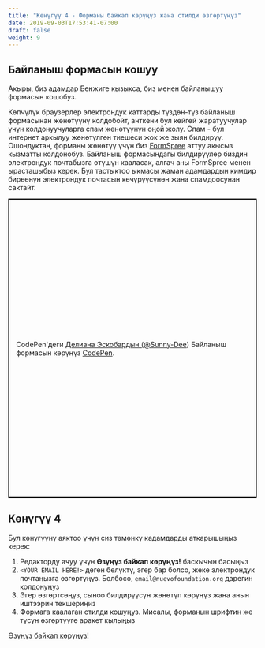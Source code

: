 ```yaml
---
title: "Көнүгүү 4 - Форманы байкап көрүңүз жана стилди өзгөртүңүз"
date: 2019-09-03T17:53:41-07:00
draft: false
weight: 9
---
```


## Байланыш формасын кошуу

Акыры, биз адамдар Бенжиге кызыкса, биз менен байланышуу формасын кошобуз.

Көпчүлүк браузерлер электрондук каттарды түздөн-түз байланыш формасынан жөнөтүүнү колдобойт, анткени бул көйгөй жаратуучулар үчүн колдонуучуларга спам жөнөтүүнүн оңой жолу. Спам - бул интернет аркылуу жөнөтүлгөн тиешеси жок же зыян билдирүү. Ошондуктан, форманы жөнөтүү үчүн биз [FormSpree](https://formspree.io/) аттуу акысыз кызматты колдонобуз. Байланыш формасындагы билдирүүлөр биздин электрондук почтабызга өтүшүн кааласак, алгач аны FormSpree менен ырасташыбыз керек. Бул тастыктоо ыкмасы жаман адамдардын кимдир бирөөнүн электрондук почтасын көчүрүүсүнөн жана спамдоосунан сактайт.

<p class="codepen" data-height="607" data-theme-id="dark" data-default-tab="html,result" data-user="Sunny-Dee" data-slug-hash="ywJggd" style="height: 607px; box-sizing: border-box; display: flex; align-items: center; justify-content: center; border: 2px solid black; margin: 1em 0; padding: 1em;" data-pen-title="Contact Form">
    <span> CodePen'деги <a href="https://codepen.io/Sunny-Dee/pen/ywJggd/"> Делиана Эскобардын (<a href="https://codepen.io/Sunny-Dee">@Sunny-Dee</a>) Байланыш формасын көрүңүз</a> 
     <a href="https://codepen.io">CodePen</a>.</span></p>
<script async src="//assets.codepen.io/assets/embed/ei.js"></script>

## Көнүгүү 4 

Бул көнүгүүнү аяктоо үчүн сиз төмөнкү кадамдарды аткарышыңыз керек:

1. Редакторду ачуу үчүн <strong>Өзүңүз байкап көрүңүз!</strong> баскычын басыңыз
2. <code>&lt;YOUR EMAIL HERE!&gt;</code> деген бөлүктү, эгер бар болсо, жеке электрондук почтаңызга өзгөртүңүз. Болбосо, `email@nuevofoundation.org` дарегин колдонуңуз
3. Эгер өзгөртсөңүз, сыноо билдирүүсүн жөнөтүп көрүңүз жана анын иштээрин текшериңиз
4. Формага каалаган стилди кошуңуз. Мисалы, форманын шрифтин же түсүн өзгөртүүгө аракет кылыңыз

<a class="my-2 mx-4 btn btn-info" href="https://codepen.io/Sunny-Dee/pen/KEyGZo" target="_blank">Өзүңүз байкап көрүңүз!</a>
